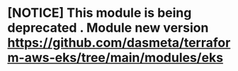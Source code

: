 

# [NOTICE] This module is being deprecated . Module new version https://github.com/dasmeta/terraform-aws-eks/tree/main/modules/eks
